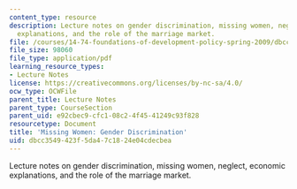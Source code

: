 ```yaml
---
content_type: resource
description: Lecture notes on gender discrimination, missing women, neglect, economic
  explanations, and the role of the marriage market.
file: /courses/14-74-foundations-of-development-policy-spring-2009/dbcc3549423f5da47c1824e04cdecbea_MIT14_74s09_lec13.pdf
file_size: 98060
file_type: application/pdf
learning_resource_types:
- Lecture Notes
license: https://creativecommons.org/licenses/by-nc-sa/4.0/
ocw_type: OCWFile
parent_title: Lecture Notes
parent_type: CourseSection
parent_uid: e92cbec9-cfc1-08c2-4f45-41249c93f828
resourcetype: Document
title: 'Missing Women: Gender Discrimination'
uid: dbcc3549-423f-5da4-7c18-24e04cdecbea
---
```

Lecture notes on gender discrimination, missing women, neglect, economic explanations, and the role of the marriage market.